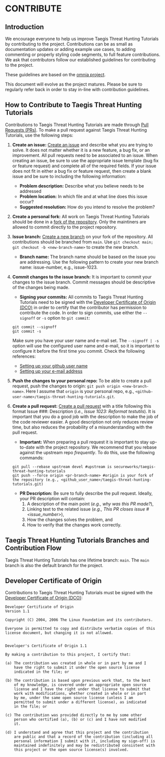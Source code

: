 # CONTRIBUTE

## Introduction
We encourage everyone to help us improve Taegis Threat Hunting Tutorials by contributing to the project. Contributions can be as small as documentation updates or adding example use cases, to adding commenting or properly styling code segments, to full feature contributions. We ask that contributors follow our established guidelines for contributing to the project.

These guidelines are based on the [omnia project](https://github.com/dellhpc/omnia).

This document will evolve as the project matures. Please be sure to regularly refer back in order to stay in-line with contribution guidelines.

## How to Contribute to Taegis Threat Hunting Tutorials
Contributions to Taegis Threat Hunting Tutorials are made through [Pull Requests (PRs)](https://help.github.com/en/github/collaborating-with-issues-and-pull-requests/about-pull-requests). To make a pull request against Taegis Threat Hunting Tutorials, use the following steps:

1. **Create an issue:** [Create an issue](https://help.github.com/en/github/managing-your-work-on-github/creating-an-issue) and describe what you are trying to solve. It does not matter whether it is a new feature, a bug fix, or an improvement. All pull requests need to be associated to an issue. When creating an issue, be sure to use the appropriate issue template (bug fix or feature request) and complete all of the required fields. If your issue does not fit in either a bug fix or feature request, then create a blank issue and be sure to including the following information:
   * **Problem description:** Describe what you believe needs to be addressed
   * **Problem location:** In which file and at what line does this issue occur?
   * **Suggested resolution:** How do you intend to resolve the problem?
2. **Create a personal fork:** All work on Taegis Threat Hunting Tutorials should be done in a [fork of the repository](https://help.github.com/en/github/getting-started-with-github/fork-a-repo). Only the maintiners are allowed to commit directly to the project repository.
3. **Issue branch:** [Create a new branch](https://help.github.com/en/desktop/contributing-to-projects/creating-a-branch-for-your-work) on your fork of the repository. All contributions should be branched from `main`. Use `git checkout main; git checkout -b <new-branch-name>` to create the new branch.
   * **Branch name:** The branch name should be based on the issue you are addressing. Use the following pattern to create your new branch name: issue-number, e.g., issue-1023.
4. **Commit changes to the issue branch:** It is important to commit your changes to the issue branch. Commit messages should be descriptive of the changes being made.
   * **Signing your commits:** All commits to Taegis Threat Hunting Tutorials need to be signed with the [Developer Certificate of Origin (DCO)](https://developercertificate.org/) in order to certify that the contributor has permission to contribute the code. In order to sign commits, use either the `--signoff` or `-s` option to `git commit`:
   ```
   git commit --signoff
   git commit -s
   ```
   Make sure you have your user name and e-mail set. The `--signoff | -s` option will use the configured user name and e-mail, so it is important to configure it before the first time you commit. Check the following references:

      * [Setting up your github user name](https://help.github.com/articles/setting-your-username-in-git/)
      * [Setting up your e-mail address](https://help.github.com/articles/setting-your-commit-email-address-in-git/)
   
5. **Push the changes to your personal repo:** To be able to create a pull request, push the changes to origin: `git push origin <new-branch-name>`. Here I assume that `origin` is your personal repo, e.g., `<github-user-name>/taegis-threat-hunting-tutorials.git`.
6. **Create a pull request:** [Create a pull request](https://help.github.com/en/github/collaborating-with-issues-and-pull-requests/creating-a-pull-request) with a title following this format Issue ###: Description (_i.e., Issue 1023: Reformat testutils_). It is important that you do a good job with the description to make the job of the code reviewer easier. A good description not only reduces review time, but also reduces the probability of a misunderstanding with the pull request.
   * **Important:** When preparing a pull request it is important to stay up-to-date with the project repository. We recommend that you rebase against the upstream repo _frequently_. To do this, use the following commands:
   ```
   git pull --rebase upstream devel #upstream is secureworks/taegis-threat-hunting-tutorials
   git push --force origin <pr-branch-name> #origin is your fork of the repository (e.g., <github_user_name>/taegis-threat-hunting-tutorials.git)
   ```
   * **PR Description:** Be sure to fully describe the pull request. Ideally, your PR description will contain:
      1. A description of the main point (_e.g., why was this PR made?_),
      2. Linking text to the related issue (_e.g., This PR closes issue #<issue_number>_),
      3. How the changes solves the problem, and
      4. How to verify that the changes work correctly.
   
## Taegis Threat Hunting Tutorials Branches and Contribution Flow
Taegis Threat Hunting Tutorials has one lifetime branch: `main`.  The `main` branch is also the default branch for the project.

## Developer Certificate of Origin
Contributions to Taegis Threat Hunting Tutorials must be signed with the [Developer Certificate of Origin (DCO)](https://developercertificate.org/):

```
Developer Certificate of Origin
Version 1.1

Copyright (C) 2004, 2006 The Linux Foundation and its contributors.

Everyone is permitted to copy and distribute verbatim copies of this
license document, but changing it is not allowed.


Developer's Certificate of Origin 1.1

By making a contribution to this project, I certify that:

(a) The contribution was created in whole or in part by me and I
    have the right to submit it under the open source license
    indicated in the file; or

(b) The contribution is based upon previous work that, to the best
    of my knowledge, is covered under an appropriate open source
    license and I have the right under that license to submit that
    work with modifications, whether created in whole or in part
    by me, under the same open source license (unless I am
    permitted to submit under a different license), as indicated
    in the file; or

(c) The contribution was provided directly to me by some other
    person who certified (a), (b) or (c) and I have not modified
    it.

(d) I understand and agree that this project and the contribution
    are public and that a record of the contribution (including all
    personal information I submit with it, including my sign-off) is
    maintained indefinitely and may be redistributed consistent with
    this project or the open source license(s) involved.
```